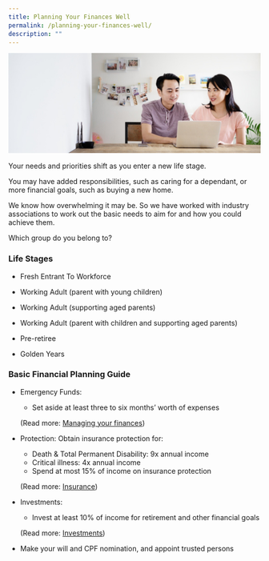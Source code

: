 ```yaml
---
title: Planning Your Finances Well
permalink: /planning-your-finances-well/
description: ""
---
```

![Are Your Planning Your Finances](/images/Are%20You%20Planning%20Your%20Finances/planning%20your%20finances.jfif)

Your needs and priorities shift as you enter a new life stage. 

You may have added responsibilities, such as caring for a dependant, or more financial goals, such as buying a new home. 

We know how overwhelming it may be. So we have worked with industry associations to work out the basic needs to aim for and how you could achieve them. 

Which group do you belong to?

### Life Stages

* Fresh Entrant To Workforce

* Working Adult (parent with young children)

* Working Adult (supporting aged parents)

* Working Adult (parent with children and supporting aged parents)

* Pre-retiree

* Golden Years

### Basic Financial Planning Guide

* Emergency Funds: 
	* Set aside at least three to six months’ worth of expenses 
	
	(Read more: [Managing your finances](/managing-your-money/))

* Protection: Obtain insurance protection for:
	* Death & Total Permanent Disability: 9x annual income
	* Critical illness: 4x annual income
	* Spend at most 15% of income on insurance protection
	
	(Read more: [Insurance](/insurance-basics/))
* Investments: 
	* Invest at least 10% of income for retirement and other financial goals
	
	(Read more: [Investments](/investments/))


* Make your will and CPF nomination, and appoint trusted persons